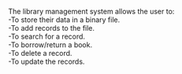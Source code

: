 The library management system allows the user to:
<br>
-To store their data in a binary file.
<br>
-To add records to the file.
<br>
-To search for a record.
<br>
-To borrow/return a book.
<br>
-To delete a record.
<br>
-To update the records.
